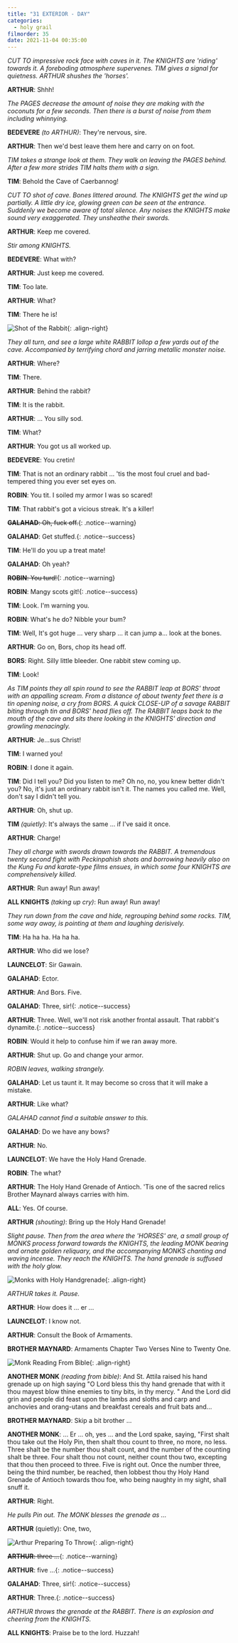 ```yaml
---
title: "31 EXTERIOR - DAY"
categories:
  - holy grail
filmorder: 35
date: 2021-11-04 00:35:00
---
```


_CUT TO impressive rock face with caves in it. The KNIGHTS are 'riding' towards it. A foreboding atmosphere supervenes. TIM gives a signal for quietness. ARTHUR shushes the 'horses'._

**ARTHUR**: Shhh!

_The PAGES decrease the amount of noise they are making with the coconuts for a few seconds. Then there is a burst of noise from them including whinnying._

**BEDEVERE** _(to ARTHUR)_: They're nervous, sire.

**ARTHUR**: Then we'd best leave them here and carry on on foot.

_TIM takes a strange look at them. They walk on leaving the PAGES behind. After a few more strides TIM halts them with a sign._

**TIM**: Behold the Cave of Caerbannog!

_CUT TO shot of cave. Bones littered around. The KNIGHTS get the wind up partially. A little dry ice, glowing green can be seen at the entrance. Suddenly we become aware of total silence. Any noises the KNIGHTS make sound very exaggerated. They unsheathe their swords._

**ARTHUR**: Keep me covered.

_Stir among KNIGHTS._

**BEDEVERE**: What with?

**ARTHUR**: Just keep me covered.

**TIM**: Too late.

**ARTHUR**: What?

**TIM**: There he is!

![Shot of the Rabbit](/images/grenade1.jpg){: .align-right}

_They all turn, and see a large white RABBIT lollop a few yards out of the cave. Accompanied by terrifying chord and jarring metallic monster noise._

**ARTHUR**: Where?

**TIM**: There.

**ARTHUR**: Behind the rabbit?

**TIM**: It is the rabbit.

**ARTHUR**: ... You silly sod.

**TIM**: What?

**ARTHUR**: You got us all worked up.

**BEDEVERE**: You cretin!

**TIM**: That is not an ordinary rabbit ... 'tis the most foul cruel and bad-tempered thing you ever set eyes on.

**ROBIN**: You tit. I soiled my armor I was so scared!

**TIM**: That rabbit's got a vicious streak. It's a killer!

<span>~~**GALAHAD**: Oh, fuck off.~~</span>{: .notice--warning}

<span>**GALAHAD**: Get stuffed.</span>{: .notice--success}

**TIM**: He'll do you up a treat mate!

**GALAHAD**: Oh yeah?

<span>~~**ROBIN**: You turd!~~</span>{: .notice--warning}

<span>**ROBIN**: Mangy scots git!</span>{: .notice--success}

**TIM**: Look. I'm warning you.

**ROBIN**: What's he do? Nibble your bum?

**TIM**: Well, It's got huge ... very sharp ... it can jump a... look at the bones.

**ARTHUR**: Go on, Bors, chop its head off.

**BORS**: Right. Silly little bleeder. One rabbit stew coming up.

**TIM**: Look!

_As TIM points they all spin round to see the RABBIT leap at BORS' throat with an appalling scream. From a distance of about twenty feet there is a tin opening noise, a cry from BORS. A quick CLOSE-UP of a savage RABBIT biting through tin and BORS' head flies off. The RABBIT leaps back to the mouth of the cave and sits there looking in the KNIGHTS' direction and growling menacingly._

**ARTHUR**: Je...sus Christ!

**TIM**: I warned you!

**ROBIN**: I done it again.

**TIM**: Did I tell you? Did you listen to me? Oh no, no, you knew better didn't you? No, it's just an ordinary rabbit isn't it. The names you called me. Well, don't say I didn't tell you.

**ARTHUR**: Oh, shut up.

**TIM** _(quietly)_: It's always the same ... if I've said it once.

**ARTHUR**: Charge!

_They all charge with swords drawn towards the RABBIT. A tremendous twenty second fight with Peckinpahish shots and borrowing heavily also on the Kung Fu and karate-type films ensues, in which some four KNIGHTS are comprehensively killed._

**ARTHUR**: Run away! Run away!

**ALL KNIGHTS** _(taking up cry)_: Run away! Run away!

_They run down from the cave and hide, regrouping behind some rocks. TIM, some way away, is pointing at them and laughing derisively._

**TIM**: Ha ha ha. Ha ha ha.

**ARTHUR**: Who did we lose?

**LAUNCELOT**: Sir Gawain.

**GALAHAD**: Ector.

**ARTHUR**: And Bors. Five.

<span>**GALAHAD**: Three, sir!</span>{: .notice--success}

<span>**ARTHUR**: Three. Well, we'll not risk another frontal assault. That rabbit's dynamite.</span>{: .notice--success}

**ROBIN**: Would it help to confuse him if we ran away more.

**ARTHUR**: Shut up. Go and change your armor.

_ROBIN leaves, walking strangely._

**GALAHAD**: Let us taunt it. It may become so cross that it will make a mistake.

**ARTHUR**: Like what?

_GALAHAD cannot find a suitable answer to this._

**GALAHAD**: Do we have any bows?

**ARTHUR**: No.

**LAUNCELOT**: We have the Holy Hand Grenade.

**ROBIN**: The what?

**ARTHUR**: The Holy Hand Grenade of Antioch. 'Tis one of the sacred relics Brother Maynard always carries with him.

**ALL**: Yes. Of course.

**ARTHUR** _(shouting)_: Bring up the Holy Hand Grenade!

_Slight pause. Then from the area where the 'HORSES' are, a small group of MONKS process forward towards the KNIGHTS, the leading MONK bearing and ornate golden reliquary, and the accompanying MONKS chanting and waving incense. They reach the KNIGHTS. The hand grenade is suffused with the holy glow._

![Monks with Holy Handgrenade](/images/grenade2.jpg){: .align-right}

_ARTHUR takes it. Pause._

**ARTHUR**: How does it ... er ...

**LAUNCELOT**: I know not.

**ARTHUR**: Consult the Book of Armaments.

**BROTHER MAYNARD**: Armaments Chapter Two Verses Nine to Twenty One.

![Monk Reading From Bible](/images/grenade3.jpg){: .align-right}

**ANOTHER MONK** _(reading from bible)_: And St. Attila raised his hand grenade up on high saying "O Lord bless this thy hand grenade that with it thou mayest blow thine enemies to tiny bits, in thy mercy. " And the Lord did grin and people did feast upon the lambs and sloths and carp and anchovies and orang-utans and breakfast cereals and fruit bats and...

**BROTHER MAYNARD**: Skip a bit brother ...

**ANOTHER MONK**: ... Er ... oh, yes ... and the Lord spake, saying, "First shalt thou take out the Holy Pin, then shalt thou count to three, no more, no less. Three shalt be the number thou shalt count, and the number of the counting shalt be three. Four shalt thou not count, neither count thou two, excepting that thou then proceed to three. Five is right out. Once the number three, being the third number, be reached, then lobbest thou thy Holy Hand Grenade of Antioch towards thou foe, who being naughty in my sight, shall snuff it.

**ARTHUR**: Right.

_He pulls Pin out. The MONK blesses the grenade as ..._

**ARTHUR** (quietly): One, two,

![Arthur Preparing To Throw](/images/grenade4.jpg){: .align-right}

<span>~~**ARTHUR**: three ...~~</span>{: .notice--warning}

<span>**ARTHUR**: five ...</span>{: .notice--success}

<span>**GALAHAD**: Three, sir!</span>{: .notice--success}

<span>**ARTHUR**: Three.</span>{: .notice--success}

_ARTHUR throws the grenade at the RABBIT. There is an explosion and cheering from the KNIGHTS._

**ALL KNIGHTS**: Praise be to the lord. Huzzah! 